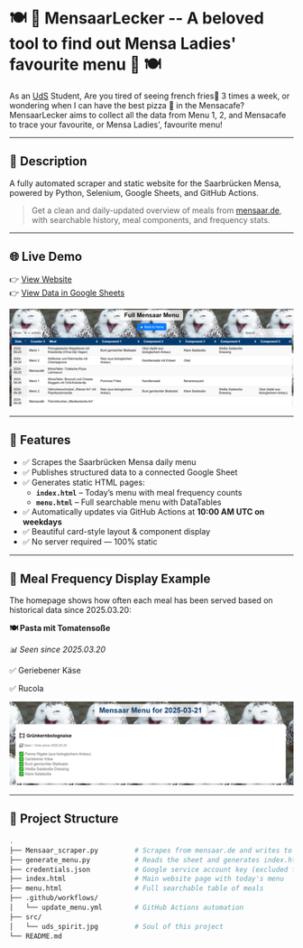 # 🍽 🥨 MensaarLecker -- A beloved tool to find out Mensa Ladies' favourite menu 🥨 🍽

As an [UdS](https://www.uni-saarland.de/start.html) Student, 
Are you tired of seeing french fries🍟 3 times a week, or wondering when I can have the best pizza 🍕 in the Mensacafe?
MensaarLecker aims to collect all the data from Menu 1, 2, and Mensacafe to trace your favourite, or Mensa Ladies', favourite menu!

---

## 🥗 Description

A fully automated scraper and static website for the Saarbrücken Mensa, powered by Python, Selenium, Google Sheets, and GitHub Actions.

> Get a clean and daily-updated overview of meals from [mensaar.de](https://mensaar.de), with searchable history, meal components, and frequency stats.

---

## 🌐 Live Demo

👉 [View Website](https://your-username.github.io/MensaarLecker)  
👉 [View Data in Google Sheets](https://docs.google.com/spreadsheets/d/your-sheet-id-here)

![](./src/menu.png)

---

## 📅 Features

- ✅ Scrapes the Saarbrücken Mensa daily menu
- ✅ Publishes structured data to a connected Google Sheet
- ✅ Generates static HTML pages:
  - **`index.html`** – Today’s menu with meal frequency counts
  - **`menu.html`** – Full searchable menu with DataTables
- ✅ Automatically updates via GitHub Actions at **10:00 AM UTC on weekdays**
- ✅ Beautiful card-style layout & component display
- ✅ No server required — 100% static

---

## 🧠 Meal Frequency Display Example

The homepage shows how often each meal has been served based on historical data since 2025.03.20:

**🍽️ Pasta mit Tomatensoße**

*📊 Seen since 2025.03.20*

✅ Geriebener Käse

✅ Rucola

![](./src/main.png)

---

## 📁 Project Structure

```bash
.
├── Mensaar_scraper.py         # Scrapes from mensaar.de and writes to Google Sheet
├── generate_menu.py           # Reads the sheet and generates index.html and menu.html
├── credentials.json           # Google service account key (excluded from repo)
├── index.html                 # Main website page with today's menu
├── menu.html                  # Full searchable table of meals
├── .github/workflows/
│   └── update_menu.yml        # GitHub Actions automation
├── src/
│   └── uds_spirit.jpg         # Soul of this project
└── README.md

